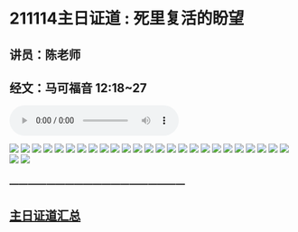 # 211114主日证道 : 死里复活的盼望
## 讲员：陈老师
## 经文：马可福音 12:18~27

<audio controls src="./211114.mp3"></audio>

![](1.jpg)
![](2.jpg)
![](3.jpg)
![](4.jpg)
![](5.jpg)
![](6.jpg)
![](7.jpg)
![](8.jpg)
![](9.jpg)
![](10.jpg)
![](11.jpg)
![](12.jpg)
![](13.jpg)
![](14.jpg)
![](15.jpg)
![](16.jpg)
![](17.jpg)
![](18.jpg)
![](19.jpg)
![](20.jpg)
![](21.jpg)
![](22.jpg)
![](23.jpg)
![](24.jpg)
![](25.jpg)
![](26.jpg)
![](27.jpg)


### ———————————————————

## [主日证道汇总](https://nccchurch.github.io/Sermons/)
